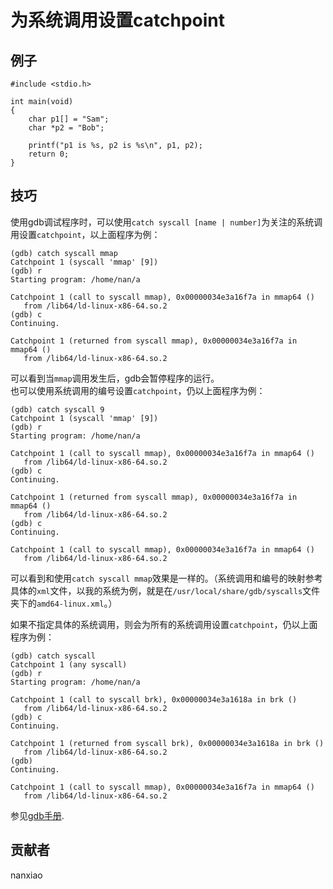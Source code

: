 # 为系统调用设置catchpoint
## 例子
	#include <stdio.h>

	int main(void)
	{
	    char p1[] = "Sam";
	    char *p2 = "Bob";
	
	    printf("p1 is %s, p2 is %s\n", p1, p2);
	    return 0;
	}



## 技巧
使用gdb调试程序时，可以使用`catch syscall [name | number]`为关注的系统调用设置`catchpoint`，以上面程序为例：  

	(gdb) catch syscall mmap
	Catchpoint 1 (syscall 'mmap' [9])
	(gdb) r
	Starting program: /home/nan/a
	
	Catchpoint 1 (call to syscall mmap), 0x00000034e3a16f7a in mmap64 ()
	   from /lib64/ld-linux-x86-64.so.2
	(gdb) c
	Continuing.
	
	Catchpoint 1 (returned from syscall mmap), 0x00000034e3a16f7a in mmap64 ()
	   from /lib64/ld-linux-x86-64.so.2


可以看到当`mmap`调用发生后，gdb会暂停程序的运行。  
也可以使用系统调用的编号设置`catchpoint`，仍以上面程序为例：  

	(gdb) catch syscall 9
	Catchpoint 1 (syscall 'mmap' [9])
	(gdb) r
	Starting program: /home/nan/a
	
	Catchpoint 1 (call to syscall mmap), 0x00000034e3a16f7a in mmap64 ()
	   from /lib64/ld-linux-x86-64.so.2
	(gdb) c
	Continuing.
	
	Catchpoint 1 (returned from syscall mmap), 0x00000034e3a16f7a in mmap64 ()
	   from /lib64/ld-linux-x86-64.so.2
	(gdb) c
	Continuing.
	
	Catchpoint 1 (call to syscall mmap), 0x00000034e3a16f7a in mmap64 ()
	   from /lib64/ld-linux-x86-64.so.2
可以看到和使用`catch syscall mmap`效果是一样的。（系统调用和编号的映射参考具体的`xml`文件，以我的系统为例，就是在`/usr/local/share/gdb/syscalls`文件夹下的`amd64-linux.xml`。）

如果不指定具体的系统调用，则会为所有的系统调用设置`catchpoint`，仍以上面程序为例：  

	(gdb) catch syscall
	Catchpoint 1 (any syscall)
	(gdb) r
	Starting program: /home/nan/a
	
	Catchpoint 1 (call to syscall brk), 0x00000034e3a1618a in brk ()
	   from /lib64/ld-linux-x86-64.so.2
	(gdb) c
	Continuing.
	
	Catchpoint 1 (returned from syscall brk), 0x00000034e3a1618a in brk ()
	   from /lib64/ld-linux-x86-64.so.2
	(gdb)
	Continuing.
	
	Catchpoint 1 (call to syscall mmap), 0x00000034e3a16f7a in mmap64 ()
	   from /lib64/ld-linux-x86-64.so.2



参见[gdb手册](https://sourceware.org/gdb/onlinedocs/gdb/Set-Catchpoints.html).

## 贡献者

nanxiao
